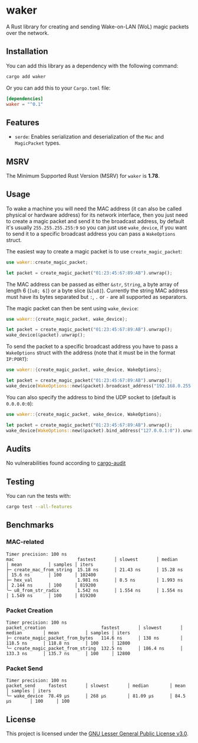 # waker

A Rust library for creating and sending Wake-on-LAN (WoL) magic packets over the network.

## Installation

You can add this library as a dependency with the following command:

```bash
cargo add waker
```

Or you can add this to your `Cargo.toml` file:

```toml
[dependencies]
waker = "^0.1"
```

## Features

- `serde`: Enables serialization and deserialization of the `Mac` and `MagicPacket` types.

## MSRV

The Minimum Supported Rust Version (MSRV) for `waker` is **1.78**.

## Usage

To wake a machine you will need the MAC address (it can also be called physical or hardware address) for its network interface, then you just need to create a magic packet and send it to the broadcast address, by default it's usually `255.255.255.255:9` so you can just use `wake_device`, if you want to send it to a specific broadcast address you can pass a `WakeOptions` struct.

The easiest way to create a magic packet is to use `create_magic_packet`:

```rust
use waker::create_magic_packet;

let packet = create_magic_packet("01:23:45:67:89:AB").unwrap();
```

The MAC address can be passed as either `&str`, `String`, a byte array of length 6 (`[u8; 6]`) or a byte slice (`&[u8]`). Currently the string MAC address must have its bytes separated but `:`, `.` or `-` are all supported as separators.

The magic packet can then be sent using `wake_device`:

```rust
use waker::{create_magic_packet, wake_device};

let packet = create_magic_packet("01:23:45:67:89:AB").unwrap();
wake_device(&packet).unwrap();
```

To send the packet to a specific broadcast address you have to pass a `WakeOptions` struct with the address (note that it must be in the format `IP:PORT`):

```rust
use waker::{create_magic_packet, wake_device, WakeOptions};

let packet = create_magic_packet("01:23:45:67:89:AB").unwrap();
wake_device(WakeOptions::new(&packet).broadcast_address("192.168.0.255:9")).unwrap();
```

You can also specify the address to bind the UDP socket to (default is `0.0.0.0:0`):

```rust
use waker::{create_magic_packet, wake_device, WakeOptions};

let packet = create_magic_packet("01:23:45:67:89:AB").unwrap();
wake_device(WakeOptions::new(&packet).bind_address("127.0.0.1:0")).unwrap();
```

## Audits

No vulnerabilities found according to [cargo-audit](https://crates.io/crates/cargo-audit/)

## Testing

You can run the tests with:

```bash
cargo test --all-features
```

## Benchmarks

### MAC-related

```text
Timer precision: 100 ns
mac                        fastest       │ slowest       │ median        │ mean          │ samples │ iters
├─ create_mac_from_string  15.18 ns      │ 21.43 ns      │ 15.28 ns      │ 15.6 ns       │ 100     │ 102400
├─ hex_val                 1.981 ns      │ 8.5 ns        │ 1.993 ns      │ 2.144 ns      │ 100     │ 819200
╰─ u8_from_str_radix       1.542 ns      │ 1.554 ns      │ 1.554 ns      │ 1.549 ns      │ 100     │ 819200
```

### Packet Creation

```text
Timer precision: 100 ns
packet_creation                     fastest       │ slowest       │ median        │ mean          │ samples │ iters
├─ create_magic_packet_from_bytes   114.6 ns      │ 138 ns        │ 118.5 ns      │ 118.8 ns      │ 100     │ 12800
╰─ create_magic_packet_from_string  132.5 ns      │ 186.4 ns      │ 133.3 ns      │ 135.7 ns      │ 100     │ 12800
```

### Packet Send

```text
Timer precision: 100 ns
packet_send     fastest       │ slowest       │ median        │ mean          │ samples │ iters
╰─ wake_device  78.49 µs      │ 268 µs        │ 81.09 µs      │ 84.5 µs       │ 100     │ 100
```

## License

This project is licensed under the [GNU Lesser General Public License v3.0](https://www.gnu.org/licenses/lgpl-3.0.en.html).
